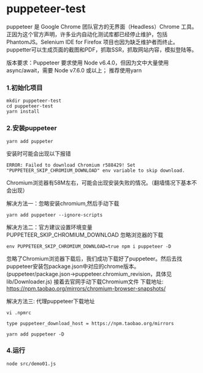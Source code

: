 # puppeteer-test
puppeteer 是 Google Chrome 团队官方的无界面（Headless）Chrome 工具。正因为这个官方声明，许多业内自动化测试库都已经停止维护，包括 PhantomJS。Selenium IDE for Firefox 项目也因为缺乏维护者而终止。
puppetter可以生成页面的截图和PDF，抓取SSR，抓取网站内容，模拟登陆等。

版本要求：Puppeteer 要求使用 Node v6.4.0，但因为文中大量使用 async/await，需要 Node v7.6.0 或以上； 推荐使用yarn

### 1.初始化项目
```
mkdir puppeteer-test
cd puppeteer-test
yarn install
```

### 2.安装puppeteer
```
yarn add puppeter
```

安装时可能会出现以下报错
```
ERROR: Failed to download Chromium r588429! Set "PUPPETEER_SKIP_CHROMIUM_DOWNLOAD" env variable to skip download.
```
Chromium浏览器有58M左右，可能会出现安装失败的情况。（翻墙情况下基本不会出现）

解决方法一：忽略安装chromium,然后手动下载
```
yarn add puppeteer --ignore-scripts
```

解决方法二：官方建议设置环境变量 PUPPETEER_SKIP_CHROMIUM_DOWNLOAD 忽略浏览器的下载
```
env PUPPETEER_SKIP_CHROMIUM_DOWNLOAD=true npm i puppeteer -D
```

忽略了Chromium浏览器下载后，我们成功下载好了puppeteer。然后去找puppeteer安装包package.json中对应的chrome版本。
(puppeteer/package.json->puppeteer.chromium_revision，具体见lib/Downloader.js)
接着去官网手动下载Chromium文件
下载地址: https://npm.taobao.org/mirrors/chromium-browser-snapshots/

解决方法三: 代理puppeteer下载地址
```
vi .npmrc

type puppeteer_download_host = https://npm.taobao.org/mirrors

yarn add puppeteer -D
```

### 4.运行
```
node src/demo01.js
```


